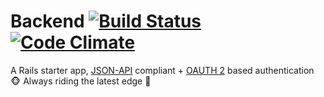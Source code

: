 # Backend [![Build Status](https://travis-ci.org/mariogintili/backend.svg?branch=master)](https://travis-ci.org/mariogintili/backend) [![Code Climate](https://codeclimate.com/github/mariogintili/backend/badges/gpa.svg)](https://codeclimate.com/github/mariogintili/backend)

A Rails starter app, [JSON-API](http://jsonapi.org/) compliant + [OAUTH 2](http://oauth.net/2/) based authentication :monkey_face:  Always riding the latest edge :light_rail:
